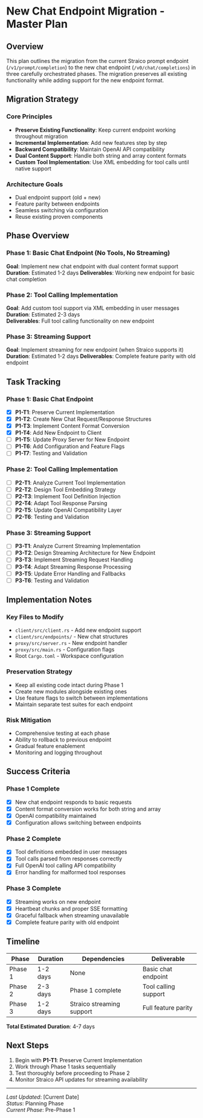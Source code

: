 # New Chat Endpoint Migration - Master Plan

## Overview

This plan outlines the migration from the current Straico prompt endpoint (`/v1/prompt/completion`) to the new chat endpoint (`/v0/chat/completions`) in three carefully orchestrated phases. The migration preserves all existing functionality while adding support for the new endpoint format.

## Migration Strategy

### Core Principles
- **Preserve Existing Functionality**: Keep current endpoint working throughout migration
- **Incremental Implementation**: Add new features step by step
- **Backward Compatibility**: Maintain OpenAI API compatibility
- **Dual Content Support**: Handle both string and array content formats
- **Custom Tool Implementation**: Use XML embedding for tool calls until native support

### Architecture Goals
- Dual endpoint support (old + new)
- Feature parity between endpoints
- Seamless switching via configuration
- Reuse existing proven components

## Phase Overview

### Phase 1: Basic Chat Endpoint (No Tools, No Streaming)
**Goal**: Implement new chat endpoint with dual content format support
**Duration**: Estimated 1-2 days
**Deliverables**: Working new endpoint for basic chat completion

### Phase 2: Tool Calling Implementation
**Goal**: Add custom tool support via XML embedding in user messages
**Duration**: Estimated 2-3 days  
**Deliverables**: Full tool calling functionality on new endpoint

### Phase 3: Streaming Support
**Goal**: Implement streaming for new endpoint (when Straico supports it)
**Duration**: Estimated 1-2 days
**Deliverables**: Complete feature parity with old endpoint

## Task Tracking

### Phase 1: Basic Chat Endpoint
- [x] **P1-T1**: Preserve Current Implementation
- [x] **P1-T2**: Create New Chat Request/Response Structures
- [x] **P1-T3**: Implement Content Format Conversion
- [x] **P1-T4**: Add New Endpoint to Client
- [ ] **P1-T5**: Update Proxy Server for New Endpoint
- [ ] **P1-T6**: Add Configuration and Feature Flags
- [ ] **P1-T7**: Testing and Validation

### Phase 2: Tool Calling Implementation  
- [ ] **P2-T1**: Analyze Current Tool Implementation
- [ ] **P2-T2**: Design Tool Embedding Strategy
- [ ] **P2-T3**: Implement Tool Definition Injection
- [ ] **P2-T4**: Adapt Tool Response Parsing
- [ ] **P2-T5**: Update OpenAI Compatibility Layer
- [ ] **P2-T6**: Testing and Validation

### Phase 3: Streaming Support
- [ ] **P3-T1**: Analyze Current Streaming Implementation
- [ ] **P3-T2**: Design Streaming Architecture for New Endpoint
- [ ] **P3-T3**: Implement Streaming Request Handling
- [ ] **P3-T4**: Adapt Streaming Response Processing
- [ ] **P3-T5**: Update Error Handling and Fallbacks
- [ ] **P3-T6**: Testing and Validation

## Implementation Notes

### Key Files to Modify
- `client/src/client.rs` - Add new endpoint support
- `client/src/endpoints/` - New chat structures
- `proxy/src/server.rs` - New endpoint handler
- `proxy/src/main.rs` - Configuration flags
- Root `Cargo.toml` - Workspace configuration

### Preservation Strategy
- Keep all existing code intact during Phase 1
- Create new modules alongside existing ones
- Use feature flags to switch between implementations
- Maintain separate test suites for each endpoint

### Risk Mitigation
- Comprehensive testing at each phase
- Ability to rollback to previous endpoint
- Gradual feature enablement
- Monitoring and logging throughout

## Success Criteria

### Phase 1 Complete
- [x] New chat endpoint responds to basic requests
- [x] Content format conversion works for both string and array
- [x] OpenAI compatibility maintained
- [x] Configuration allows switching between endpoints

### Phase 2 Complete  
- [x] Tool definitions embedded in user messages
- [x] Tool calls parsed from responses correctly
- [x] Full OpenAI tool calling API compatibility
- [x] Error handling for malformed tool responses

### Phase 3 Complete
- [x] Streaming works on new endpoint
- [x] Heartbeat chunks and proper SSE formatting
- [x] Graceful fallback when streaming unavailable
- [x] Complete feature parity with old endpoint

## Timeline

| Phase | Duration | Dependencies | Deliverable |
|-------|----------|--------------|-------------|
| Phase 1 | 1-2 days | None | Basic chat endpoint |
| Phase 2 | 2-3 days | Phase 1 complete | Tool calling support |
| Phase 3 | 1-2 days | Straico streaming support | Full feature parity |

**Total Estimated Duration**: 4-7 days

## Next Steps

1. Begin with **P1-T1**: Preserve Current Implementation
2. Work through Phase 1 tasks sequentially
3. Test thoroughly before proceeding to Phase 2
4. Monitor Straico API updates for streaming availability

---

*Last Updated*: [Current Date]  
*Status*: Planning Phase  
*Current Phase*: Pre-Phase 1